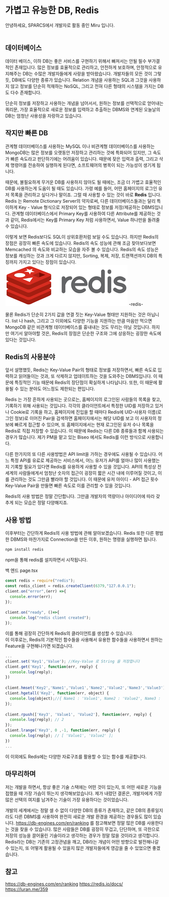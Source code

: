 # **가볍고 유능한 DB, Redis**
안녕하세요, SPARCS에서 개발자로 활동 중인 Miru 입니다.  
<br/>

## **데이터베이스**
데이터 베이스, 이하 DB는 좋은 서비스를 구현하기 위해서 빠져서는 안될 필수 부가결 적인 존재입니다. 많은 정보를 효율적으로 관리하고, 안전하게 보호하며, 안정적으로 유지해주는 DB는 수많은 개발자들에게 사랑을 받아왔습니다.
개발자들의 모든 것이 그렇듯, DB에도 다양한 종류가 있습니다. Relation 개념을 사용하는 SQL과 그것을 사용하지 않고 정보를 단순히 적재하는 NoSQL, 그리고 전혀 다른 형태의 시스템을 가지는 DB도 다수 존재합니다.

단순히 정보를 저장하고 사용하는 개념을 넘어서서, 원하는 정보를 선택적으로 얻어내는 쿼리문, 가장 효율적으로 새로운 정보를 입력하고 추출하는 DBMS와 연계된 오늘날의 DB는 엄청난 사용성을 자랑하고 있습니다.
  

## **작지만 빠른 DB**
관계형 데이터베이스를 사용하는 MySQL 이나 비관계형 데이터베이스를 사용하는 MongoDB는 많은 정보를 오랫동안 저장하고 관리하는 것에 특화되어 있지만, 그 속도가 빠른 속도라고 판단하기에는 어려움이 있습니다. 때문에 잦은 입력과 출력, 그리고 삭제 명령어를 전송하여 실행하게 된다면, 소프트웨어의 병목이 되는 가능성이 생기게 됩니다.

때문에, 불필요하게 무거운 DB를 사용하지 않아도 될 때에는, 조금 더 가볍고 효율적인 DB를 사용하는게 도움이 될 때도 있습니다. 가령 예를 들어, 어떤 홈페이지의 로그인 유저 목록을 관리하고 싶다거나 말이죠. 그럴 때 사용할 수 있는 것이 바로 **Redis** 입니다. Redis 는 Remote Dictionary Server의 약자로써, 다른 데이터베이스들과는 달리 특이하게 Key - Value 형식으로 저장되어 있는 형태로 정보를 저장/제공하는 DBMS입니다. 관계형 데이터베이스에서 Primary Key를 사용하여 다른 Attribute를 제공하는 것과 같이, Redis에서는 Key를 Primary Key 처럼 사용하면서, Value 하나만을 돌려줄 수 있습니다.

이렇게 보면 Redis보다도 SQL이 상위호환처럼 보일 수도 있습니다. 하지만 Redis의 장점은 굉장히 빠른 속도에 있습니다. Redis의 속도 성능에 관해 조금 찾아보다보면 Memcached 의 속도와 비교하는 모습을 자주 볼 수 있습니다. Redis의 속도 성능은 정보를 캐싱하는 것과 크게 다르지 않지만, Sorting, 복제, 저장, 트랜잭션까지 DB의 특징까지 가지고 있다는 장점이 있습니다.
<br/>
![HTTP_Image](./redis_logo.png)
-redis-

물론 Redis가 단순히 2가지 값을 연결 짓는 Key-Value 형태만 지원하는 것은 아닙니다. list 나 hash, 그리고 그 이외에도 다양한 기능을 지원하는 만큼 마음만 먹으면 MongoDB 같은 비관계형 데이터베이스를 흉내내는 것도 무리는 아닐 것입니다. 하지만 여기서 알아야할 것은, Redis의 장점은 단순한 구조와 그에 상응하는 굉장한 속도에 있다는 것입니다.
<br/>
## **Redis의 사용분야**
앞서 설명했듯, Redis는 Key-Value Pair의 형태로 정보를 저장하면서, 빠른 속도로 입력하고 읽어들이는 것과, 또 삭제하고 업데이트하는 것을 도와주는 DBMS입니다. 이 때문에 특징적인 기능 때문에 Redis의 장단점이 확실하게 나타납니다. 또한, 이 때문에 활용될 수 있는 분야도 어느정도 제한되는 편입니다.

Redis 는 가장 흔하게 사용되는 곳으로는, 홈페이지의 로그인된 사람들의 목록을 찾고, 기록하기 위해 사용되는 것입니다. 각각의 클라이언트에서 특정한 UID를 저장하고 있거나 Cookie로 기록을 하고, 홈페이지에 진입을 할 때마다 Redis에 UID-사용자 이름(로그인 정보)로 이어진 Pair을 검색하면 홈페이지에서는 해당 UID를 보고 이 사용자의 정보에 빠르게 접근할 수 있으며, 또 홈페이지에서는 현재 로그인된 유저 수나 목록을 Redis로 직접 저장할 수 있습니다. 이 때문에 Redis는 다른 DB 종류들과 함께 사용되는 경우가 많습니다. 제가 PM을 맡고 있는 Biseo 에서도 Redis를 이런 방식으로 사용합니다.

다른 한가지의 또 다른 사용방법은 API limit을 가하는 경우에도 사용될 수 있습니다. 어느 특정 API를 유료로 제공하는 서비스에서, 어느 유저가 API를 얼마나 많이 사용했는지 기록할 필요가 있다면 Redis를 유용하게 사용할 수 있을 것입니다. API의 특성상 전세계의 사람들에게서 엄청난 숫자의 접근이 굉장히 짧은 시간 내에 이루어질 것이고, 이를 관리하는 것도 그만큼 빨라야 할 것입니다. 이 때문에 유저 아이디 - API 접근 횟수 Key-Value Pair을 만들면 빠른 속도로 이를 관리할 수 있을 것입니다.

Redis의 사용 방법은 정말 간단합니다. 그만큼 개발자의 역량이나 아이디어에 따라 갖추게 되는 모습은 정말 다양해지죠.

## **사용 방법**
이후부터는 간단하게 Redis의 사용 방법에 관해 알아보겠습니다. Redis 또한 다른 평범한 DBMS와 마찬가지로 Connection을 만든 이후, 원하는 명령을 실행하면 됩니다.

```cmd
npm install redis
```
npm을 통해 redis를 설치하면서 시작됩니다.

백 엔드 page.tsx
```javascript
const redis = require("redis");
const redis_client = redis.createClient(6379,"127.0.0.1");
client.on("error",(err) =>{
  console.error(err);
});

client.on("ready", ()=>{
  console.log("redis client created");
});
```
이를 통해 굉장히 간단하게 Redis의 클라이언트를 생성할 수 있습니다.
<br/>
이 이후로는, Redis의 기본적인 함수들을 사용해서 유용한 함수들을 사용하면서 원하는 Feature을 구현해나가면 되겠습니다.

```javascript
...
client.set('Key1','Value'); //Key-Value 로 String 을 저장합니다
client.get('Key1', function(err, reply) {
  console.log(reply);
})

client.hmset('Key2','Name1','Value1','Name2','Value2','Name3','Value3');//Hash 형태로 저장합니다.
client.hgetall('Key2', function(err, object) {
  console.log(object);//{ Name1 : 'Value1', Name2 : 'Value2', Name3 : 'Value3' }
});

client.rpush(['Key3', 'Value1', 'Value2'], function(err, reply) {
  console.log(reply); // 2
});
client.lrange('Key3', 0 ,-1, function(err, reply) {
  console.log(reply); // [ 'Value1', 'Value2' ];
})
...
```
이 이외에도 Redis에는 다양한 자료구조를 활용할 수 있는 함수를 제공합니다. 

## **마무리하며**
저는 개발을 하면서, 항상 좋은 기술 스택에는 어떤 것이 있는지, 또 어떤 새로운 기능을 접했을 때 가장 가슴이 뛰는지 생각해보았습니다. 제가 내렸던 결론은, 개발자에게 가장 많은 선택의 여지를 남겨주는 기술이 가장 유용하다는 것이었습니다.

개발의 세계에서는 정말 셀 수 없이 다양한 DB의 종류가 존재하고, 같은 DB의 종류일지라도 다른 DBMS를 사용하여 완전히 새로운 개발 환경을 제공하는 경우들도 많이 있습니다. https://db-engines.com/en/ranking 를 참고해보면 정말 많은 DB를 사용한다는 것을 찾을 수 있습니다. 많은 사람들은 DB를 굉장히 무겁고, 단단하며, 또 극한으로 저장의 성능을 끌어올린 기술이라고 생각하는 경우가 정말 많을 것이라고 생각합니다. Redis라는 DB는 기존의 고정관념을 깨고, DB라는 개념이 어떤 방향으로 발전해나갈 수 있는지, 또 어떻게 활용될 수 있을지 많은 개발자들에게 영감을 줄 수 있었으면 좋겠습니다. 
## 참고
https://db-engines.com/en/ranking
https://redis.io/docs/
https://luran.me/359
